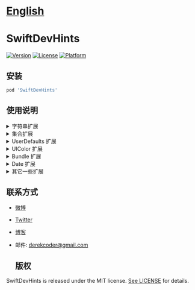 # [English](README.en.md)

# SwiftDevHints

[![Version](https://img.shields.io/cocoapods/v/SwiftDevHints.svg?style=flat)](http://cocoapods.org/pods/SwiftDevHints)
[![License](https://img.shields.io/cocoapods/l/SwiftDevHints.svg?style=flat)](http://cocoapods.org/pods/SwiftDevHints)
[![Platform](https://img.shields.io/cocoapods/p/SwiftDevHints.svg?style=flat)](http://cocoapods.org/pods/SwiftDevHints)

## 安装

```ruby
pod 'SwiftDevHints'
```

## 使用说明

<details>
<summary>字符串扩展</summary>
<br>
    
* **一种安全方法来获取字符串切片**
```swift
let string = "Hello, Swift!"
string[safe: 0..<5] // "Hello"
string[safe: 0..<14] // nil

string[safe: 0...4] // "Hello"
string[safe: 0...13] // nil
```

* **取字符串MD5**
```swift
"hello".md5
```

* **nilIfEmpty**
```swift
var string: String? = nil
string.nilIfEmpty // nil
string = ""
string.nilIfEmpty // nil
string = "hello"
string.nifIfEmpty // "hello"

["Derek", "", "John", "", "Tony", nil].compactMap { $0.nilIfEmpty } // ["Derek", "John", "Tony"]

guard let text = textField.text.nilIfEmpty else {
    // handle for nil or empty
    return
}
```
</details>

<details>
<summary>集合扩展</summary>
<br>

* **安全地使用下标访问集合中指定位置的元素**
```swift
let animals = ["Zebra", "Giraffe", "Tiger"]
let zebra = animals[safe: 0] // "Zebra"
let lion = animals[safe: 3] // nil
```
</details>

<details>
<summary>UserDefaults 扩展</summary>
<br>

* **类型安全的方式使用 UserDefaults**
```swift
extension UserDefaults.Name {
static let username: UserDefaults.Name = "SwiftDevHints-Demo.Username"
static let password: UserDefaults.Name = "SwiftDevHints-Demo.Password"
}

// 注册初始值
UserDefaults.standard.register(defaults: [.username: "Unknown"])

// 赋值
UserDefaults.standard.set("Derek", forName: .username)
UserDefaults.standard.set("12345", forName: .password)

// 取值
let username = UserDefaults.standard.string(forName: .username)
let password = UserDefaults.standard.string(forName: .password)
```
</details> 

<details>
<summary>UIColor 扩展</summary>
<br>

* **Initialize UIColor with RGB based 255**
```swift
let color = UIColor(redIn255: 255, greenIn255: 32, blueIn255: 171)
```

* **Initialize UIColor with RGB Hex String**
```swift
let color = UIColor(hex: "FF20AB") 
// let color = UIColor(hex: "ff20ab") 
// let color = UIColor(hex: "#FF20AB") 
// let color = UIColor(hex: "#ff20ab")
```

* **Get RGB(A) from a color**
```swift
let rgba = color.rgba // (red 1.0, green 0.125490196078431, blue 0.670588235294118, alpha 1.0)
let intRGBA = color.intRGBA // (red 255, green 32, blue 171, alpha 100)
let hexRGB = hexRGB(prefix: "#") // "#FF20AB"
// let hexRGB = hexRGB() // "FF20AB"
```
</details>

<details>
<summary>Bundle 扩展</summary>
<br>

* **快速读取 Info.plist**
```swift
let bundle = Bundle.main

let displayName = bundle.displayName  // String?
let identifier = bundle.identifier    // String?
let version = bundle.version          // String?
let build = bundle.build              // String?

// 所有已经定义的可以快速访问的Key
private enum InfoPlistKey: String {
case name = "CFBundleName"
case displayName = "CFBundleDisplayName"
case developmentRegion = "CFBundleDevelopmentRegion"
case identifier = "CFBundleIdentifier"
case version = "CFBundleShortVersionString"
case build = "CFBundleVersion"
case packageType = "CFBundlePackageType"
}
```

</details>

<details>
<summary>Date 扩展</summary>
<br>

* **常用的一些便利方法**
```swift
let today = Date()                   // December 17, 2017 at 5:54:46 PM GMT+8
let startOfToday = today.startOfDay  // December 17, 2017 at 12:00:00 AM GMT+8
let endOfToday = today.endOfDay      // December 17, 2017 at 11:59:59 PM GMT+8
let previousDay = today.previousDay  // December 16, 2017 at 5:54:46 PM GMT+8
let nextDay = today.nextDay          // December 18, 2017 at 5:54:46 PM GMT+8

// December 14, 2017 at 5:54:46 PM GMT+8
// December 15, 2017 at 5:54:46 PM GMT+8
// December 16, 2017 at 5:54:46 PM GMT+8
let last3Days = today.lastDays(withCount: 3, includingToday: false)

// December 17, 2017 at 5:54:46 PM GMT+8
// December 18, 2017 at 5:54:46 PM GMT+8
// December 19, 2017 at 5:54:46 PM GMT+8
let next3Days = today.nextDays(withCount: 3, includingToday: true)
```

</details>

<details>
<summary>其它一些扩展</summary>
<br>
    
* **自定义的 Log 函数**

```swift
// PrintHelperViewController.swift
func testPrintLog() {
    Log.debug("Hello, World!")
}

// 输出结果： PrintHelperViewController.testPrintLog():20 DEBUG -> Hello, World!
```

* **格式化输出**
```swift
let aInt = 8
let formatedInt1 = aInt.format("03") // "008"
let formatedInt2 = aInt.format("3") // "  8"

let aDouble = 3.14159265
let formatedDouble = aDouble.format(".2") // "3.14"
let formatedDouble = aDouble.format(".3") // "3.142"
```

</details>

## 联系方式

- [微博](https://weibo.com/u/6155322764)
- [Twitter](https://twitter.com/derekcoder_)
- [博客](http://blog.derekcoder.com)
- 邮件: derekcoder@gmail.com

  ## 版权

SwiftDevHints is released under the MIT license. [See LICENSE](https://github.com/derekcoder/SwiftDevHints/blob/master/LICENSE) for details.

